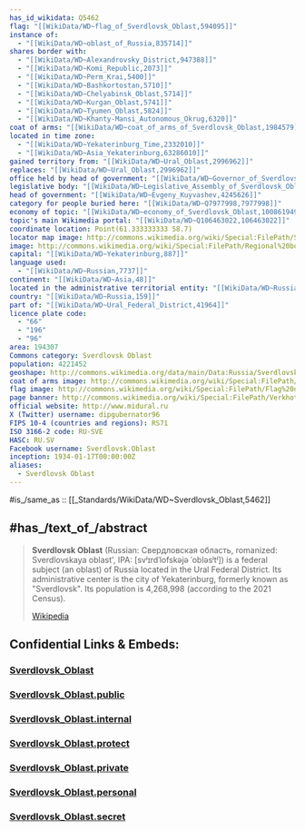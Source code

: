 ```yaml
---
has_id_wikidata: Q5462
flag: "[[WikiData/WD~flag_of_Sverdlovsk_Oblast,594095]]"
instance of:
  - "[[WikiData/WD~oblast_of_Russia,835714]]"
shares border with:
  - "[[WikiData/WD~Alexandrovsky_District,947388]]"
  - "[[WikiData/WD~Komi_Republic,2073]]"
  - "[[WikiData/WD~Perm_Krai,5400]]"
  - "[[WikiData/WD~Bashkortostan,5710]]"
  - "[[WikiData/WD~Chelyabinsk_Oblast,5714]]"
  - "[[WikiData/WD~Kurgan_Oblast,5741]]"
  - "[[WikiData/WD~Tyumen_Oblast,5824]]"
  - "[[WikiData/WD~Khanty-Mansi_Autonomous_Okrug,6320]]"
coat of arms: "[[WikiData/WD~coat_of_arms_of_Sverdlovsk_Oblast,1984579]]"
located in time zone:
  - "[[WikiData/WD~Yekaterinburg_Time,2332010]]"
  - "[[WikiData/WD~Asia_Yekaterinburg,63286010]]"
gained territory from: "[[WikiData/WD~Ural_Oblast,2996962]]"
replaces: "[[WikiData/WD~Ural_Oblast,2996962]]"
office held by head of government: "[[WikiData/WD~Governor_of_Sverdlovsk_Oblast,4151343]]"
legislative body: "[[WikiData/WD~Legislative_Assembly_of_Sverdlovsk_Oblast,4184930]]"
head of government: "[[WikiData/WD~Evgeny_Kuyvashev,4245626]]"
category for people buried here: "[[WikiData/WD~Q7977998,7977998]]"
economy of topic: "[[WikiData/WD~economy_of_Sverdlovsk_Oblast,100861949]]"
topic's main Wikimedia portal: "[[WikiData/WD~Q106463022,106463022]]"
coordinate location: Point(61.333333333 58.7)
locator map image: http://commons.wikimedia.org/wiki/Special:FilePath/Sverdlovsk%20in%20Russia.svg
image: http://commons.wikimedia.org/wiki/Special:FilePath/Regional%20border%20sign%20in%20Sverdlovsk%20Oblast.jpg
capital: "[[WikiData/WD~Yekaterinburg,887]]"
language used:
  - "[[WikiData/WD~Russian,7737]]"
continent: "[[WikiData/WD~Asia,48]]"
located in the administrative territorial entity: "[[WikiData/WD~Russia,159]]"
country: "[[WikiData/WD~Russia,159]]"
part of: "[[WikiData/WD~Ural_Federal_District,41964]]"
licence plate code:
  - "66"
  - "196"
  - "96"
area: 194307
Commons category: Sverdlovsk Oblast
population: 4221452
geoshape: http://commons.wikimedia.org/data/main/Data:Russia/Sverdlovsk+Oblast.map
coat of arms image: http://commons.wikimedia.org/wiki/Special:FilePath/Coat%20of%20Arms%20of%20Sverdlovsk%20oblast.svg
flag image: http://commons.wikimedia.org/wiki/Special:FilePath/Flag%20of%20Sverdlovsk%20Oblast.svg
page banner: http://commons.wikimedia.org/wiki/Special:FilePath/Verkhoturye%20banner.jpg
official website: http://www.midural.ru
X (Twitter) username: dipgubernator96
FIPS 10-4 (countries and regions): RS71
ISO 3166-2 code: RU-SVE
HASC: RU.SV
Facebook username: Sverdlovsk.Oblast
inception: 1934-01-17T00:00:00Z
aliases:
  - Sverdlovsk Oblast
---
```


#is_/same_as :: [[_Standards/WikiData/WD~Sverdlovsk_Oblast,5462]] 



## #has_/text_of_/abstract 


> **Sverdlovsk Oblast** (Russian: Свердловская область, romanized: Sverdlovskaya oblast', 
> IPA: [svʲɪrdˈlofskəjə ˈobləsʲtʲ]) is a federal subject (an oblast) of Russia located in the Ural Federal District. 
> Its administrative center is the city of Yekaterinburg, formerly known as "Sverdlovsk". 
> Its population is 4,268,998 (according to the 2021 Census).
>
> [Wikipedia](https://en.wikipedia.org/wiki/Sverdlovsk%20Oblast) 


## Confidential Links & Embeds: 

### [Sverdlovsk_Oblast](/_Standards/Earth/Continent/Europe/Europe~East/Russia/Siberia/Sverdlovsk_Oblast.md) 

### [Sverdlovsk_Oblast.public](/_public/Earth/Continent/Europe/Europe~East/Russia/Siberia/Sverdlovsk_Oblast.public.md) 

### [Sverdlovsk_Oblast.internal](/_internal/Earth/Continent/Europe/Europe~East/Russia/Siberia/Sverdlovsk_Oblast.internal.md) 

### [Sverdlovsk_Oblast.protect](/_protect/Earth/Continent/Europe/Europe~East/Russia/Siberia/Sverdlovsk_Oblast.protect.md) 

### [Sverdlovsk_Oblast.private](/_private/Earth/Continent/Europe/Europe~East/Russia/Siberia/Sverdlovsk_Oblast.private.md) 

### [Sverdlovsk_Oblast.personal](/_personal/Earth/Continent/Europe/Europe~East/Russia/Siberia/Sverdlovsk_Oblast.personal.md) 

### [Sverdlovsk_Oblast.secret](/_secret/Earth/Continent/Europe/Europe~East/Russia/Siberia/Sverdlovsk_Oblast.secret.md)


